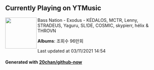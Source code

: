 ## Currently Playing on YTMusic

[<img align="left" width="100" src="https://i.ytimg.com/vi/JrXJp9Q-13I/sddefault.jpg?sqp=-oaymwEWCJADEOEBIAQqCghqEJQEGHgg6AJIWg&rs">](https://music.youtube.com/watch?v=JrXJp9Q-13I)

Bass Nation - Exodus - KÉDALOS, MCTR, Lenny, STRADEUS, Yaguru, SL!DE, COSMIC, skypierr, hélix & THROVN

**Albums**: 조회수 96만회

Last updated at 03/11/2021 14:54

#### Generated with [20chan/github-now](https://github.com/20chan/github-now)


<!--
**20chan/20chan** is a ✨ _special_ ✨ repository because its `README.md` (this file) appears on your GitHub profile.

Here are some ideas to get you started:

- 🔭 I’m currently working on ...
- 🌱 I’m currently learning ...
- 👯 I’m looking to collaborate on ...
- 🤔 I’m looking for help with ...
- 💬 Ask me about ...
- 📫 How to reach me: ...
- 😄 Pronouns: ...
- ⚡ Fun fact: ...
-->
